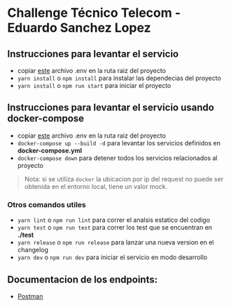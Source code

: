 # Challenge Técnico Telecom - Eduardo Sanchez Lopez

## Instrucciones para levantar el servicio
 - copiar [este](https://drive.google.com/file/d/1moCLBJYckCmh8wJPvRKU_6uIZIvBFdCZ/view?usp=sharing) archivo .env en la ruta raiz del proyecto
 - ```yarn install``` o ```npm install``` para instalar las dependecias del proyecto
 - ```yarn install``` o ```npm run start``` para iniciar el proyecto

## Instrucciones para levantar el servicio usando docker-compose
- copiar [este](https://drive.google.com/file/d/1moCLBJYckCmh8wJPvRKU_6uIZIvBFdCZ/view?usp=sharing) archivo .env en la ruta raiz del proyecto
 - ```docker-compose up --build -d``` para levantar los servicios definidos en **docker-compose.yml**
 - ```docker-compose down``` para detener todos los servicios relacionados al proyecto
> Nota: si se utiliza `docker` la ubicacion por ip del request no puede ser obtenida en el entorno local, tiene un valor mock.

### Otros comandos utiles
- ```yarn lint``` o ```npm run lint``` para correr el analsis estatico del codigo
- ```yarn test``` o ```npm run test``` para correr los test que se encuentran en **./test**
- ```yarn release``` o ```npm run release``` para lanzar una nueva version en el changelog
- ```yarn dev``` o ```npm run dev``` para iniciar el servicio en modo desarrollo

## Documentacion de los endpoints:
 - [Postman](https://documenter.getpostman.com/view/17908890/2s83f8isGn)
